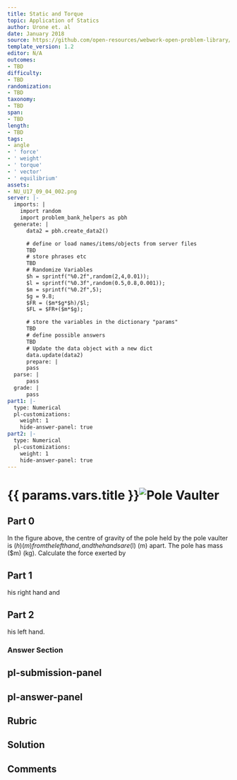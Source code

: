```yaml
---
title: Static and Torque
topic: Application of Statics
author: Urone et. al
date: January 2018
source: https://github.com/open-resources/webwork-open-problem-library/tree/master/Contrib/BrockPhysics/College_Physics_Urone/9.Static_and_Torque/9-04.Application_of_Statics/NU_U17_09_04_002.pg
template_version: 1.2
editor: N/A
outcomes:
- TBD
difficulty:
- TBD
randomization:
- TBD
taxonomy:
- TBD
span:
- TBD
length:
- TBD
tags:
- angle
- ' force'
- ' weight'
- ' torque'
- ' vector'
- ' equilibrium'
assets:
- NU_U17_09_04_002.png
server: |-
  imports: |
    import random
    import problem_bank_helpers as pbh
  generate: |
      data2 = pbh.create_data2()

      # define or load names/items/objects from server files
      TBD
      # store phrases etc
      TBD
      # Randomize Variables
      $h = sprintf("%0.2f",random(2,4,0.01));
      $l = sprintf("%0.3f",random(0.5,0.8,0.001));
      $m = sprintf("%0.2f",5);
      $g = 9.8;
      $FR = ($m*$g*$h)/$l;
      $FL = $FR+($m*$g);

      # store the variables in the dictionary "params"
      TBD
      # define possible answers
      TBD
      # Update the data object with a new dict
      data.update(data2)
      prepare: |
      pass
  parse: |
      pass
  grade: |
      pass
part1: |-
  type: Numerical
  pl-customizations:
    weight: 1
    hide-answer-panel: true
part2: |-
  type: Numerical
  pl-customizations:
    weight: 1
    hide-answer-panel: true
---
```


# {{ params.vars.title }}![Pole Vaulter](NU_U17_09_04_002.png)

## Part 0 
In the figure above, the centre of gravity of the pole held by the pole vaulter is ($h) (m) from the left hand, and the hands are ($l) (m) apart. The pole has mass ($m) (kg). Calculate the force exerted by 
## Part 1 
his right hand and 
## Part 2 
his left hand. 


### Answer Section 


## pl-submission-panel 


## pl-answer-panel 


## Rubric 


## Solution 


## Comments 



